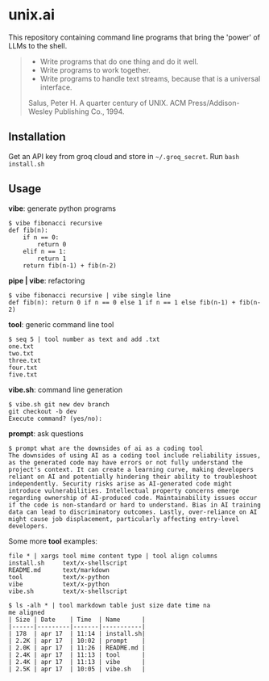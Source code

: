 # unix.ai

This repository containing command line programs that bring the 'power' of LLMs to the shell.



>  - Write programs that do one thing and do it well.
>  - Write programs to work together.
>  - Write programs to handle text streams, because that is a universal interface.
>
> Salus, Peter H. A quarter century of UNIX. ACM Press/Addison-Wesley Publishing Co., 1994.

## Installation

Get an API key from groq cloud and store in `~/.groq_secret`.
Run `bash install.sh`

## Usage


**vibe**: generate python programs

```
$ vibe fibonacci recursive
def fib(n):
    if n == 0:
        return 0
    elif n == 1:
        return 1
    return fib(n-1) + fib(n-2)
```

**pipe | vibe**: refactoring

```
$ vibe fibonacci recursive | vibe single line
def fib(n): return 0 if n == 0 else 1 if n == 1 else fib(n-1) + fib(n-2)
```

**tool**: generic command line tool

```
$ seq 5 | tool number as text and add .txt
one.txt
two.txt
three.txt
four.txt
five.txt
```

**vibe.sh**: command line generation

```
$ vibe.sh git new dev branch
git checkout -b dev
Execute command? (yes/no):
```

**prompt**: ask questions

```
$ prompt what are the downsides of ai as a coding tool
The downsides of using AI as a coding tool include reliability issues, as the generated code may have errors or not fully understand the project's context. It can create a learning curve, making developers reliant on AI and potentially hindering their ability to troubleshoot independently. Security risks arise as AI-generated code might introduce vulnerabilities. Intellectual property concerns emerge regarding ownership of AI-produced code. Maintainability issues occur if the code is non-standard or hard to understand. Bias in AI training data can lead to discriminatory outcomes. Lastly, over-reliance on AI might cause job displacement, particularly affecting entry-level developers.
```

Some more **tool** examples:

```
file * | xargs tool mime content type | tool align columns
install.sh     text/x-shellscript
README.md      text/markdown
tool           text/x-python
vibe           text/x-python
vibe.sh        text/x-shellscript
```

```
$ ls -alh * | tool markdown table just size date time na
me aligned
| Size | Date    | Time  | Name      |
|------|---------|-------|-----------|
| 178  | apr 17  | 11:14 | install.sh|
| 2.2K | apr 17  | 10:02 | prompt    |
| 2.0K | apr 17  | 11:26 | README.md |
| 2.4K | apr 17  | 11:13 | tool      |
| 2.4K | apr 17  | 11:13 | vibe      |
| 2.5K | apr 17  | 10:05 | vibe.sh   |
```

